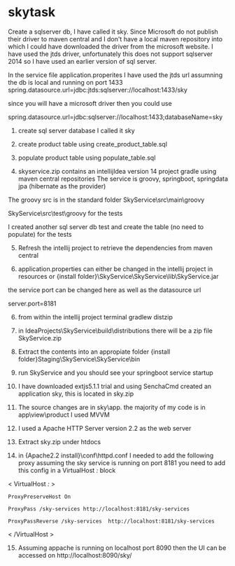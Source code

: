 # skytask

Create a sqlserver db, I have called it sky. Since Microsoft do not publish their driver to maven central and I don't have a local maven repository into which I could have downloaded the driver from the microsoft website. I have used the jtds driver, unfortunately this does not support sqlserver 2014 so I have used an earlier version of sql server. 

In the service file application.properites I have used the jtds url assumning the db is local and running on port 1433
spring.datasource.url=jdbc:jtds:sqlserver://localhost:1433/sky

since you will have a microsoft driver then you could use 

spring.datasource.url=jdbc:sqlserver://localhost:1433;databaseName=sky

1) create sql server database I called it sky

2) create product table using create_product_table.sql

3) populate product table using populate_table.sql

4) skyservice.zip contains an intellijIdea version 14 project gradle using maven central repositories
The service is groovy, springboot, springdata jpa (hibernate as the provider) 

The groovy src is in the standard folder SkyService\src\main\groovy

SkyService\src\test\groovy for the tests 

I created another sql server db test and create the table (no need to populate) for the tests 

5) Refresh the intellij project to retrieve the dependencies from maven central 

6) application.properties can either be changed in the intellij project in resources or {install folder}\SkyService\SkyService\lib\SkyService.jar  

the service port can be changed here as well as the datasource url

server.port=8181

6) from within the intellij project terminal gradlew distzip

7) in IdeaProjects\SkyService\build\distributions there will be a zip file SkyService.zip

8) Extract the contents into an appropiate folder {install folder}Staging\SkyService\SkyService\bin

9) run SkyService and you should see your springboot service startup

10) I have downloaded extjs5.1.1 trial and using SenchaCmd created an application sky, this is located in sky.zip

11) The source changes are in sky\app. the majority of my code is in app\view\product I used MVVM

12) I used a Apache HTTP Server version 2.2 as the web server 

13)  Extract sky.zip under htdocs

14) in {Apache2.2 install}\conf\httpd.conf I needed to add the following proxy assuming the sky service is running on port 8181
you need to add this config in a VirtualHost *:* block

< VirtualHost *:* >

    ProxyPreserveHost On
    
    ProxyPass /sky-services http://localhost:8181/sky-services
    
    ProxyPassReverse /sky-services  http://localhost:8181/sky-services
    
< /VirtualHost >

15) Assuming appache is running on localhost port 8090 then the UI can be accessed on http://localhost:8090/sky/
